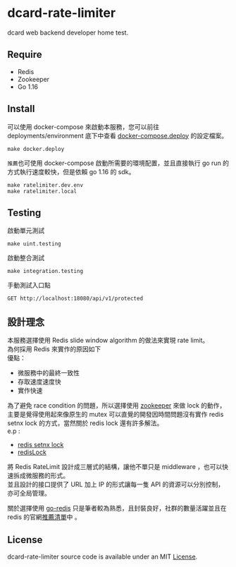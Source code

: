 # dcard-rate-limiter

dcard web backend developer home test.

## Require

* Redis
* Zookeeper
* Go 1.16

## Install

可以使用 docker-compose 來啟動本服務，您可以前往 deployments/environment
底下中查看 [docker-compose.deploy](https://github.com/karta0898098/dcard-rate-limiter/blob/master/deployments/environment/docker-compose.deploy.yml "link")
的設定檔案。

 ```
 make docker.deploy
 ```

``推薦``也可使用 docker-compose 啟動所需要的環境配置，並且直接執行 go run 的方式執行速度較快，但是依賴 go 1.16 的 sdk。

```
make ratelimiter.dev.env
make ratelimiter.local
```

## Testing

啟動單元測試

```
make uint.testing
```

啟動整合測試

```
make integration.testing
```

手動測試入口點

```
GET http://localhost:18080/api/v1/protected
```

## 設計理念

本服務選擇使用 Redis slide window algorithm 的做法來實現 rate limit。 </br>
為何採用 Redis 來實作的原因如下 </br>
優點：

* 微服務中的最終一致性
* 存取速度速度快
* 實作快速

為了避免 race condition 的問題，所以選擇使用 [zookeeper](https://zookeeper.apache.org/ "link") 來做 lock 的動作，主要是覺得使用起來像原生的 mutex
可以直覺的開發因時間問題沒有實作 redis setnx lock 的方式，當然關於 redis lock 還有許多解法。 </br> e.p :

* [redis setnx lock](https://redis.io/commands/setnx "link")
* [redisLock](https://redis.io/topics/distlock "link")

將 Redis RateLimit 設計成三層式的結構，讓他不單只是 middleware ，也可以快速拆成微服務的形式。 </br>
並且設計的接口提供了 URL 加上 IP 的形式讓每一隻 API 的資源可以分別控制，亦可全局管理。

關於選擇使用 [go-redis](https://github.com/go-redis/redis "link") 只是筆者較為熟悉，且封裝良好，社群的數量活躍並且在 redis 的官網[推薦清單](https://redis.io/clients#go "link")中 。

## License

dcard-rate-limiter source code is available under an
MIT [License](https://github.com/karta0898098/dcard-rate-limiter/blob/master/LICENSE "link").

